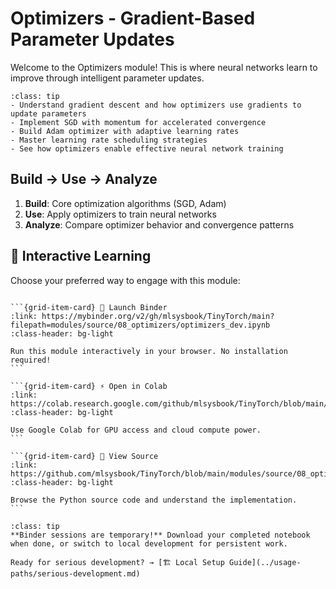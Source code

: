 # Optimizers - Gradient-Based Parameter Updates

Welcome to the Optimizers module! This is where neural networks learn to improve through intelligent parameter updates.

```{admonition} 🎯 Learning Goals
:class: tip
- Understand gradient descent and how optimizers use gradients to update parameters
- Implement SGD with momentum for accelerated convergence
- Build Adam optimizer with adaptive learning rates
- Master learning rate scheduling strategies
- See how optimizers enable effective neural network training
```


## Build → Use → Analyze
1. **Build**: Core optimization algorithms (SGD, Adam)
2. **Use**: Apply optimizers to train neural networks
3. **Analyze**: Compare optimizer behavior and convergence patterns
## 🚀 Interactive Learning

Choose your preferred way to engage with this module:

````{grid} 1 2 3 3

```{grid-item-card} 🚀 Launch Binder
:link: https://mybinder.org/v2/gh/mlsysbook/TinyTorch/main?filepath=modules/source/08_optimizers/optimizers_dev.ipynb
:class-header: bg-light

Run this module interactively in your browser. No installation required!
```

```{grid-item-card} ⚡ Open in Colab  
:link: https://colab.research.google.com/github/mlsysbook/TinyTorch/blob/main/modules/source/08_optimizers/optimizers_dev.ipynb
:class-header: bg-light

Use Google Colab for GPU access and cloud compute power.
```

```{grid-item-card} 📖 View Source
:link: https://github.com/mlsysbook/TinyTorch/blob/main/modules/source/08_optimizers/optimizers_dev.py
:class-header: bg-light

Browse the Python source code and understand the implementation.
```

````

```{admonition} 💾 Save Your Progress
:class: tip
**Binder sessions are temporary!** Download your completed notebook when done, or switch to local development for persistent work.

Ready for serious development? → [🏗️ Local Setup Guide](../usage-paths/serious-development.md)
```

